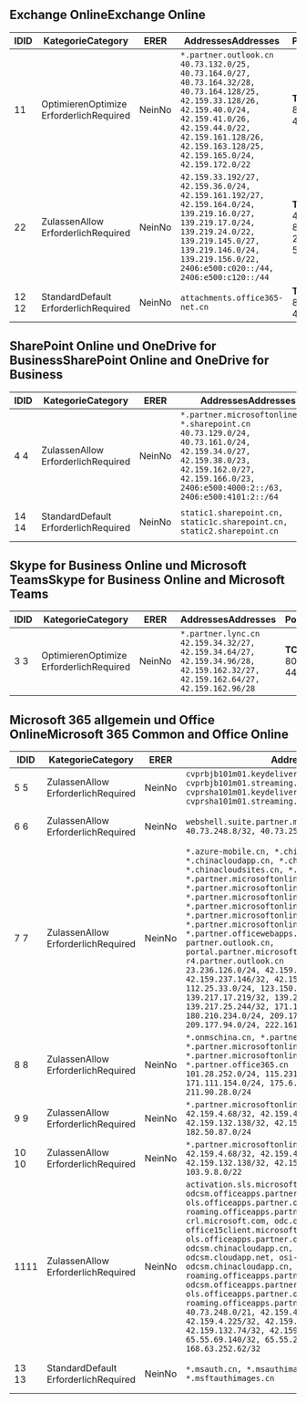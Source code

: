 <!--THIS FILE IS AUTOMATICALLY GENERATED. MANUAL CHANGES WILL BE OVERWRITTEN.-->
<!--Please contact the Office 365 Endpoints team with any questions.-->
<!--China endpoints version 2020010200-->
<!--File generated 2020-01-02 11:00:13.0914-->

## <a name="exchange-online"></a><span data-ttu-id="673d7-101">Exchange Online</span><span class="sxs-lookup"><span data-stu-id="673d7-101">Exchange Online</span></span>

<span data-ttu-id="673d7-102">ID</span><span class="sxs-lookup"><span data-stu-id="673d7-102">ID</span></span> | <span data-ttu-id="673d7-103">Kategorie</span><span class="sxs-lookup"><span data-stu-id="673d7-103">Category</span></span> | <span data-ttu-id="673d7-104">ER</span><span class="sxs-lookup"><span data-stu-id="673d7-104">ER</span></span> | <span data-ttu-id="673d7-105">Addresses</span><span class="sxs-lookup"><span data-stu-id="673d7-105">Addresses</span></span> | <span data-ttu-id="673d7-106">Ports</span><span class="sxs-lookup"><span data-stu-id="673d7-106">Ports</span></span>
-- | -------------------- | -- | --------------------------------------------------------------------------------------------------------------------------------------------------------------------------------------------------------------------------------------- | ------------------------
<span data-ttu-id="673d7-107">1</span><span class="sxs-lookup"><span data-stu-id="673d7-107">1</span></span> | <span data-ttu-id="673d7-108">Optimieren</span><span class="sxs-lookup"><span data-stu-id="673d7-108">Optimize</span></span><BR><span data-ttu-id="673d7-109">Erforderlich</span><span class="sxs-lookup"><span data-stu-id="673d7-109">Required</span></span> | <span data-ttu-id="673d7-110">Nein</span><span class="sxs-lookup"><span data-stu-id="673d7-110">No</span></span> | `*.partner.outlook.cn`<BR>`40.73.132.0/25, 40.73.164.0/27, 40.73.164.32/28, 40.73.164.128/25, 42.159.33.128/26, 42.159.40.0/24, 42.159.41.0/26, 42.159.44.0/22, 42.159.161.128/26, 42.159.163.128/25, 42.159.165.0/24, 42.159.172.0/22` | <span data-ttu-id="673d7-111">**TCP:** 443, 80</span><span class="sxs-lookup"><span data-stu-id="673d7-111">**TCP:** 443, 80</span></span>
<span data-ttu-id="673d7-112">2</span><span class="sxs-lookup"><span data-stu-id="673d7-112">2</span></span> | <span data-ttu-id="673d7-113">Zulassen</span><span class="sxs-lookup"><span data-stu-id="673d7-113">Allow</span></span><BR><span data-ttu-id="673d7-114">Erforderlich</span><span class="sxs-lookup"><span data-stu-id="673d7-114">Required</span></span> | <span data-ttu-id="673d7-115">Nein</span><span class="sxs-lookup"><span data-stu-id="673d7-115">No</span></span> | `42.159.33.192/27, 42.159.36.0/24, 42.159.161.192/27, 42.159.164.0/24, 139.219.16.0/27, 139.219.17.0/24, 139.219.24.0/22, 139.219.145.0/27, 139.219.146.0/24, 139.219.156.0/22, 2406:e500:c020::/44, 2406:e500:c120::/44` | <span data-ttu-id="673d7-116">**TCP:** 25, 443, 53, 80</span><span class="sxs-lookup"><span data-stu-id="673d7-116">**TCP:** 25, 443, 53, 80</span></span>
<span data-ttu-id="673d7-117">12 </span><span class="sxs-lookup"><span data-stu-id="673d7-117">12</span></span> | <span data-ttu-id="673d7-118">Standard</span><span class="sxs-lookup"><span data-stu-id="673d7-118">Default</span></span><BR><span data-ttu-id="673d7-119">Erforderlich</span><span class="sxs-lookup"><span data-stu-id="673d7-119">Required</span></span> | <span data-ttu-id="673d7-120">Nein</span><span class="sxs-lookup"><span data-stu-id="673d7-120">No</span></span> | `attachments.office365-net.cn` | <span data-ttu-id="673d7-121">**TCP:** 443, 80</span><span class="sxs-lookup"><span data-stu-id="673d7-121">**TCP:** 443, 80</span></span>

## <a name="sharepoint-online-and-onedrive-for-business"></a><span data-ttu-id="673d7-122">SharePoint Online und OneDrive for Business</span><span class="sxs-lookup"><span data-stu-id="673d7-122">SharePoint Online and OneDrive for Business</span></span>

<span data-ttu-id="673d7-123">ID</span><span class="sxs-lookup"><span data-stu-id="673d7-123">ID</span></span> | <span data-ttu-id="673d7-124">Kategorie</span><span class="sxs-lookup"><span data-stu-id="673d7-124">Category</span></span> | <span data-ttu-id="673d7-125">ER</span><span class="sxs-lookup"><span data-stu-id="673d7-125">ER</span></span> | <span data-ttu-id="673d7-126">Addresses</span><span class="sxs-lookup"><span data-stu-id="673d7-126">Addresses</span></span> | <span data-ttu-id="673d7-127">Ports</span><span class="sxs-lookup"><span data-stu-id="673d7-127">Ports</span></span>
-- | ------------------- | -- | --------------------------------------------------------------------------------------------------------------------------------------------------------------------------------------------------- | ----------------
<span data-ttu-id="673d7-128">4 </span><span class="sxs-lookup"><span data-stu-id="673d7-128">4</span></span> | <span data-ttu-id="673d7-129">Zulassen</span><span class="sxs-lookup"><span data-stu-id="673d7-129">Allow</span></span><BR><span data-ttu-id="673d7-130">Erforderlich</span><span class="sxs-lookup"><span data-stu-id="673d7-130">Required</span></span> | <span data-ttu-id="673d7-131">Nein</span><span class="sxs-lookup"><span data-stu-id="673d7-131">No</span></span> | `*.partner.microsoftonline.cn, *.sharepoint.cn`<BR>`40.73.129.0/24, 40.73.161.0/24, 42.159.34.0/27, 42.159.38.0/23, 42.159.162.0/27, 42.159.166.0/23, 2406:e500:4000:2::/63, 2406:e500:4101:2::/64` | <span data-ttu-id="673d7-132">**TCP:** 443, 80</span><span class="sxs-lookup"><span data-stu-id="673d7-132">**TCP:** 443, 80</span></span>
<span data-ttu-id="673d7-133">14 </span><span class="sxs-lookup"><span data-stu-id="673d7-133">14</span></span> | <span data-ttu-id="673d7-134">Standard</span><span class="sxs-lookup"><span data-stu-id="673d7-134">Default</span></span><BR><span data-ttu-id="673d7-135">Erforderlich</span><span class="sxs-lookup"><span data-stu-id="673d7-135">Required</span></span> | <span data-ttu-id="673d7-136">Nein</span><span class="sxs-lookup"><span data-stu-id="673d7-136">No</span></span> | `static1.sharepoint.cn, static1c.sharepoint.cn, static2.sharepoint.cn` | <span data-ttu-id="673d7-137">**TCP:** 443, 80</span><span class="sxs-lookup"><span data-stu-id="673d7-137">**TCP:** 443, 80</span></span>

## <a name="skype-for-business-online-and-microsoft-teams"></a><span data-ttu-id="673d7-138">Skype for Business Online und Microsoft Teams</span><span class="sxs-lookup"><span data-stu-id="673d7-138">Skype for Business Online and Microsoft Teams</span></span>

<span data-ttu-id="673d7-139">ID</span><span class="sxs-lookup"><span data-stu-id="673d7-139">ID</span></span> | <span data-ttu-id="673d7-140">Kategorie</span><span class="sxs-lookup"><span data-stu-id="673d7-140">Category</span></span> | <span data-ttu-id="673d7-141">ER</span><span class="sxs-lookup"><span data-stu-id="673d7-141">ER</span></span> | <span data-ttu-id="673d7-142">Addresses</span><span class="sxs-lookup"><span data-stu-id="673d7-142">Addresses</span></span> | <span data-ttu-id="673d7-143">Ports</span><span class="sxs-lookup"><span data-stu-id="673d7-143">Ports</span></span>
-- | -------------------- | -- | -------------------------------------------------------------------------------------------------------------------------------- | ----------------
<span data-ttu-id="673d7-144">3 </span><span class="sxs-lookup"><span data-stu-id="673d7-144">3</span></span> | <span data-ttu-id="673d7-145">Optimieren</span><span class="sxs-lookup"><span data-stu-id="673d7-145">Optimize</span></span><BR><span data-ttu-id="673d7-146">Erforderlich</span><span class="sxs-lookup"><span data-stu-id="673d7-146">Required</span></span> | <span data-ttu-id="673d7-147">Nein</span><span class="sxs-lookup"><span data-stu-id="673d7-147">No</span></span> | `*.partner.lync.cn`<BR>`42.159.34.32/27, 42.159.34.64/27, 42.159.34.96/28, 42.159.162.32/27, 42.159.162.64/27, 42.159.162.96/28` | <span data-ttu-id="673d7-148">**TCP:** 443, 80</span><span class="sxs-lookup"><span data-stu-id="673d7-148">**TCP:** 443, 80</span></span>

## <a name="microsoft-365-common-and-office-online"></a><span data-ttu-id="673d7-149">Microsoft 365 allgemein und Office Online</span><span class="sxs-lookup"><span data-stu-id="673d7-149">Microsoft 365 Common and Office Online</span></span>

<span data-ttu-id="673d7-150">ID</span><span class="sxs-lookup"><span data-stu-id="673d7-150">ID</span></span> | <span data-ttu-id="673d7-151">Kategorie</span><span class="sxs-lookup"><span data-stu-id="673d7-151">Category</span></span> | <span data-ttu-id="673d7-152">ER</span><span class="sxs-lookup"><span data-stu-id="673d7-152">ER</span></span> | <span data-ttu-id="673d7-153">Addresses</span><span class="sxs-lookup"><span data-stu-id="673d7-153">Addresses</span></span> | <span data-ttu-id="673d7-154">Ports</span><span class="sxs-lookup"><span data-stu-id="673d7-154">Ports</span></span>
-- | ------------------- | -- | ---------------------------------------------------------------------------------------------------------------------------------------------------------------------------------------------------------------------------------------------------------------------------------------------------------------------------------------------------------------------------------------------------------------------------------------------------------------------------------------------------------------------------------------------------------------------------------------------------------------------------------------------------------------------------------------------------------------------------------------------------------------------------------------------------------------------------------------------------------------------------- | ----------------
<span data-ttu-id="673d7-155">5 </span><span class="sxs-lookup"><span data-stu-id="673d7-155">5</span></span> | <span data-ttu-id="673d7-156">Zulassen</span><span class="sxs-lookup"><span data-stu-id="673d7-156">Allow</span></span><BR><span data-ttu-id="673d7-157">Erforderlich</span><span class="sxs-lookup"><span data-stu-id="673d7-157">Required</span></span> | <span data-ttu-id="673d7-158">Nein</span><span class="sxs-lookup"><span data-stu-id="673d7-158">No</span></span> | `cvprbjb101m01.keydelivery.mediaservices.chinacloudapi.cn, cvprbjb101m01.streaming.mediaservices.chinacloudapi.cn, cvprsha101m01.keydelivery.mediaservices.chinacloudapi.cn, cvprsha101m01.streaming.mediaservices.chinacloudapi.cn` | <span data-ttu-id="673d7-159">**TCP:** 443, 80</span><span class="sxs-lookup"><span data-stu-id="673d7-159">**TCP:** 443, 80</span></span>
<span data-ttu-id="673d7-160">6 </span><span class="sxs-lookup"><span data-stu-id="673d7-160">6</span></span> | <span data-ttu-id="673d7-161">Zulassen</span><span class="sxs-lookup"><span data-stu-id="673d7-161">Allow</span></span><BR><span data-ttu-id="673d7-162">Erforderlich</span><span class="sxs-lookup"><span data-stu-id="673d7-162">Required</span></span> | <span data-ttu-id="673d7-163">Nein</span><span class="sxs-lookup"><span data-stu-id="673d7-163">No</span></span> | `webshell.suite.partner.microsoftonline.cn`<BR>`40.73.248.8/32, 40.73.252.10/32` | <span data-ttu-id="673d7-164">**TCP:** 443, 80</span><span class="sxs-lookup"><span data-stu-id="673d7-164">**TCP:** 443, 80</span></span>
<span data-ttu-id="673d7-165">7 </span><span class="sxs-lookup"><span data-stu-id="673d7-165">7</span></span> | <span data-ttu-id="673d7-166">Zulassen</span><span class="sxs-lookup"><span data-stu-id="673d7-166">Allow</span></span><BR><span data-ttu-id="673d7-167">Erforderlich</span><span class="sxs-lookup"><span data-stu-id="673d7-167">Required</span></span> | <span data-ttu-id="673d7-168">Nein</span><span class="sxs-lookup"><span data-stu-id="673d7-168">No</span></span> | `*.azure-mobile.cn, *.chinacloudapi.cn, *.chinacloudapp.cn, *.chinacloud-mobile.cn, *.chinacloudsites.cn, *.partner.microsoftonline-m.cn, *.partner.microsoftonline-m.net.cn, *.partner.microsoftonline-m-i.cn, *.partner.microsoftonline-m-i.net.cn, *.partner.microsoftonline-p.net.cn, *.partner.microsoftonline-p-i.cn, *.partner.microsoftonline-p-i.net.cn, *.partner.officewebapps.cn, *.windowsazure.cn, partner.outlook.cn, portal.partner.microsoftonline.cdnsvc.com, r4.partner.outlook.cn`<BR>`23.236.126.0/24, 42.159.224.122/32, 42.159.233.91/32, 42.159.237.146/32, 42.159.238.120/32, 58.68.168.0/24, 112.25.33.0/24, 123.150.49.0/24, 125.65.247.0/24, 139.217.17.219/32, 139.217.19.156/32, 139.217.21.3/32, 139.217.25.244/32, 171.107.84.0/24, 180.210.232.0/24, 180.210.234.0/24, 209.177.86.0/24, 209.177.90.0/24, 209.177.94.0/24, 222.161.226.0/24` | <span data-ttu-id="673d7-169">**TCP:** 443, 80</span><span class="sxs-lookup"><span data-stu-id="673d7-169">**TCP:** 443, 80</span></span>
<span data-ttu-id="673d7-170">8 </span><span class="sxs-lookup"><span data-stu-id="673d7-170">8</span></span> | <span data-ttu-id="673d7-171">Zulassen</span><span class="sxs-lookup"><span data-stu-id="673d7-171">Allow</span></span><BR><span data-ttu-id="673d7-172">Erforderlich</span><span class="sxs-lookup"><span data-stu-id="673d7-172">Required</span></span> | <span data-ttu-id="673d7-173">Nein</span><span class="sxs-lookup"><span data-stu-id="673d7-173">No</span></span> | `*.onmschina.cn, *.partner.microsoftonline.net.cn, *.partner.microsoftonline-i.cn, *.partner.microsoftonline-i.net.cn, *.partner.office365.cn`<BR>`101.28.252.0/24, 115.231.150.0/24, 123.235.32.0/24, 171.111.154.0/24, 175.6.10.0/24, 180.210.229.0/24, 211.90.28.0/24` | <span data-ttu-id="673d7-174">**TCP:** 443, 80</span><span class="sxs-lookup"><span data-stu-id="673d7-174">**TCP:** 443, 80</span></span>
<span data-ttu-id="673d7-175">9 </span><span class="sxs-lookup"><span data-stu-id="673d7-175">9</span></span> | <span data-ttu-id="673d7-176">Zulassen</span><span class="sxs-lookup"><span data-stu-id="673d7-176">Allow</span></span><BR><span data-ttu-id="673d7-177">Erforderlich</span><span class="sxs-lookup"><span data-stu-id="673d7-177">Required</span></span> | <span data-ttu-id="673d7-178">Nein</span><span class="sxs-lookup"><span data-stu-id="673d7-178">No</span></span> | `*.partner.microsoftonline-p.cn`<BR>`42.159.4.68/32, 42.159.4.200/32, 42.159.7.156/32, 42.159.132.138/32, 42.159.133.17/32, 42.159.135.78/32, 182.50.87.0/24` | <span data-ttu-id="673d7-179">**TCP:** 443, 80</span><span class="sxs-lookup"><span data-stu-id="673d7-179">**TCP:** 443, 80</span></span>
<span data-ttu-id="673d7-180">10 </span><span class="sxs-lookup"><span data-stu-id="673d7-180">10</span></span> | <span data-ttu-id="673d7-181">Zulassen</span><span class="sxs-lookup"><span data-stu-id="673d7-181">Allow</span></span><BR><span data-ttu-id="673d7-182">Erforderlich</span><span class="sxs-lookup"><span data-stu-id="673d7-182">Required</span></span> | <span data-ttu-id="673d7-183">Nein</span><span class="sxs-lookup"><span data-stu-id="673d7-183">No</span></span> | `*.partner.microsoftonline.cn`<BR>`42.159.4.68/32, 42.159.4.200/32, 42.159.7.156/32, 42.159.132.138/32, 42.159.133.17/32, 42.159.135.78/32, 103.9.8.0/22` | <span data-ttu-id="673d7-184">**TCP:** 443, 80</span><span class="sxs-lookup"><span data-stu-id="673d7-184">**TCP:** 443, 80</span></span>
<span data-ttu-id="673d7-185">11</span><span class="sxs-lookup"><span data-stu-id="673d7-185">11</span></span> | <span data-ttu-id="673d7-186">Zulassen</span><span class="sxs-lookup"><span data-stu-id="673d7-186">Allow</span></span><BR><span data-ttu-id="673d7-187">Erforderlich</span><span class="sxs-lookup"><span data-stu-id="673d7-187">Required</span></span> | <span data-ttu-id="673d7-188">Nein</span><span class="sxs-lookup"><span data-stu-id="673d7-188">No</span></span> | `activation.sls.microsoft.com, bjb-odcsm.officeapps.partner.office365.cn, bjb-ols.officeapps.partner.office365.cn, bjb-roaming.officeapps.partner.office365.cn, crl.microsoft.com, odc.officeapps.live.com, office15client.microsoft.com, officecdn.microsoft.com, ols.officeapps.partner.office365.cn, osi-prod-bjb01-odcsm.chinacloudapp.cn, osiprod-scus01-odcsm.cloudapp.net, osi-prod-sha01-odcsm.chinacloudapp.cn, roaming.officeapps.partner.office365.cn, sha-odcsm.officeapps.partner.office365.cn, sha-ols.officeapps.partner.office365.cn, sha-roaming.officeapps.partner.office365.cn`<BR>`40.73.248.0/21, 42.159.4.45/32, 42.159.4.50/32, 42.159.4.225/32, 42.159.7.13/32, 42.159.132.73/32, 42.159.132.74/32, 42.159.132.75/32, 65.52.98.231/32, 65.55.69.140/32, 65.55.227.140/32, 70.37.81.47/32, 168.63.252.62/32` | <span data-ttu-id="673d7-189">**TCP:** 443, 80</span><span class="sxs-lookup"><span data-stu-id="673d7-189">**TCP:** 443, 80</span></span>
<span data-ttu-id="673d7-190">13 </span><span class="sxs-lookup"><span data-stu-id="673d7-190">13</span></span> | <span data-ttu-id="673d7-191">Standard</span><span class="sxs-lookup"><span data-stu-id="673d7-191">Default</span></span><BR><span data-ttu-id="673d7-192">Erforderlich</span><span class="sxs-lookup"><span data-stu-id="673d7-192">Required</span></span> | <span data-ttu-id="673d7-193">Nein</span><span class="sxs-lookup"><span data-stu-id="673d7-193">No</span></span> | `*.msauth.cn, *.msauthimages.cn, *.msftauth.cn, *.msftauthimages.cn` | <span data-ttu-id="673d7-194">**TCP:** 443, 80</span><span class="sxs-lookup"><span data-stu-id="673d7-194">**TCP:** 443, 80</span></span>
